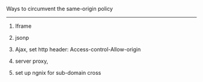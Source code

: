 Ways to circumvent the same-origin policy

-----------------------------

1. Iframe

2. jsonp

3. Ajax, set http header: Access-control-Allow-origin

4. server proxy, 

5. set up ngnix for sub-domain cross
